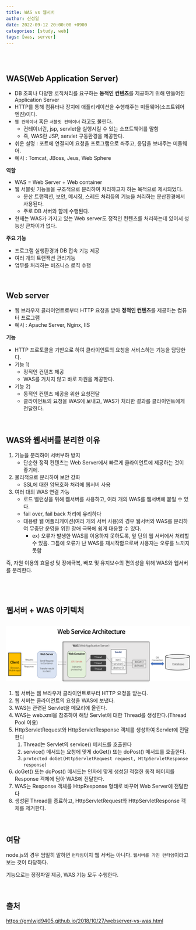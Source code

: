 ```yaml
---
title: WAS vs 웹서버
author: 신성일
date: 2022-09-12 20:00:00 +0900
categories: [study, web]
tags: [was, server]
---
```


##

<br/>

## **WAS(Web Application Server)**

-  DB 조회나 다양한 로직처리를 요구하는 **동적인 컨텐츠**를 제공하기 위해 만들어진 Application Server
-  HTTP를 통해 컴퓨터나 장치에 애플리케이션을 수행해주는 미들웨어(소프트웨어 엔진)이다.
-  `웹 컨테이너` 혹은 `서블릿 컨테이너` 라고도 불린다.
   -  컨테이너란, jsp, servlet을 실행시킬 수 있는 소프트웨어를 말함
   -  즉, WAS란 JSP, servlet 구동환경을 제공한다.
-  쉬운 설명 : 포트에 연결되어 요청을 프로그램으로 쏴주고, 응답을 보내주는 미들웨어.
-  예시 : Tomcat, JBoss, Jeus, Web Sphere

**역할**

-  WAS = Web Server + Web container
-  웹 서블릿 기능들을 구조적으로 분리하여 처리하고자 하는 목적으로 제시되었다.
   -  분산 트랜잭션, 보안, 메시징, 스레드 처리등의 기능을 처리하는 분산환경에서 사용된다.
   -  주로 DB 서버와 함께 수행된다.
-  현재는 WAS가 가지고 있는 Web server도 정적인 컨텐츠를 처리하는데 있어서 성능상 큰차이가 없다.

**주요 기능**

-  프로그램 실행환경과 DB 접속 기능 제공
-  여러 개의 트랜잭션 관리기능
-  업무를 처리하는 비즈니스 로직 수행

<Br/>

## **Web server**

-  웹 브라우저 클라이언트로부터 HTTP 요청을 받아 **정적인 컨텐츠**를 제공하는 컴퓨터 프로그램
-  예시 : Apache Server, Nginx, IIS

**기능**

-  HTTP 프로토콜을 기반으로 하여 클라이언트의 요청을 서비스하는 기능을 담당한다.
-  기능 1)
   -  정적인 컨텐츠 제공
   -  WAS를 거치지 않고 바로 자원을 제공한다.
-  기능 2)
   -  동적인 컨텐츠 제공을 위한 요청전달
   -  클라이언트의 요청을 WAS에 보내고, WAS가 처리한 결과를 클라이언트에게 전달한다.

<br/>

## WAS와 웹서버를 분리한 이유

1. 기능을 분리하여 서버부하 방지
   -  단순한 정적 컨텐츠는 Web Server에서 빠르게 클라이언트에 제공하는 것이 좋기에.
2. 물리적으로 분리하여 보안 강화
   -  SSL에 대한 암복호화 처리에 웹서버 사용
3. 여러 대의 WAS 연결 가능
   -  로드 밸런싱을 위해 웹서버를 사용하고, 여러 개의 WAS를 웹서버에 붙일 수 있다.
   -  fail over, fail back 처리에 유리하다
   -  대용량 웹 어플리케이션(여러 개의 서버 사용)의 경우 웹서버와 WAS를 분리하여 무중단 운영을 위한 장애 극복에 쉽게 대응할 수 있다.
      -  ex) 오류가 발생한 WAS를 이용하지 못하도록, 앞 단의 웹 서버에서 처리할 수 있음. 그틈에 오류가 난 WAS를 재시작함으로써 사용자는 오류를 느끼지 못함

즉, 자원 이용의 효율성 및 장애극복, 배포 및 유지보수의 편의성을 위해 WAS와 웹서버를 분리한다.

## <Br/>

## **웹서버 + WAS 아키텍처**

## ![img](/assets/img/2022-09-12-was-webserver/web-service-architecture.png)

1. 웹 서버는 웹 브라우저 클라이언트로부터 HTTP 요청을 받는다.
2. 웹 서버는 클라이언트의 요청을 WAS에 보낸다.
3. WAS는 관련된 Servlet을 메모리에 올린다.
4. WAS는 web.xml을 참조하여 해당 Servlet에 대한 Thread를 생성한다.(Thread Pool 이용)
5. HttpServletRequest와 HttpServletResponse 객체를 생성하여 Servlet에 전달한다
   1. Thread는 Servlet의 service() 메서드를 호출한다
   2. service() 메서드는 요청에 맞게 doGet() 또는 doPost() 메서드를 호출한다.
   3. `protected doGet(HttpServletRequest request, HttpServletResponse response)`
6. doGet() 또는 doPost() 메서드는 인자에 맞게 생성된 적절한 동적 페이지를 Response 객체에 담아 WAS에 전달한다.
7. WAS는 Response 객체를 HttpResponse 형태로 바꾸어 Web Server에 전달한다
8. 생성된 Thread를 종료하고, HttpServletRequest와 HttpServletResponse 객체를 제거한다.

<br/>

## **여담**

node.js의 경우 엄밀히 말하면 `런타임`이지 웹 서버는 아니다. `웹서버를 가진 런타임`이라고 보는 것이 타당하다.

기능으로는 정정파일 제공, WAS 기능 모두 수행한다.

<Br/>

## **출처**

https://gmlwjd9405.github.io/2018/10/27/webserver-vs-was.html
